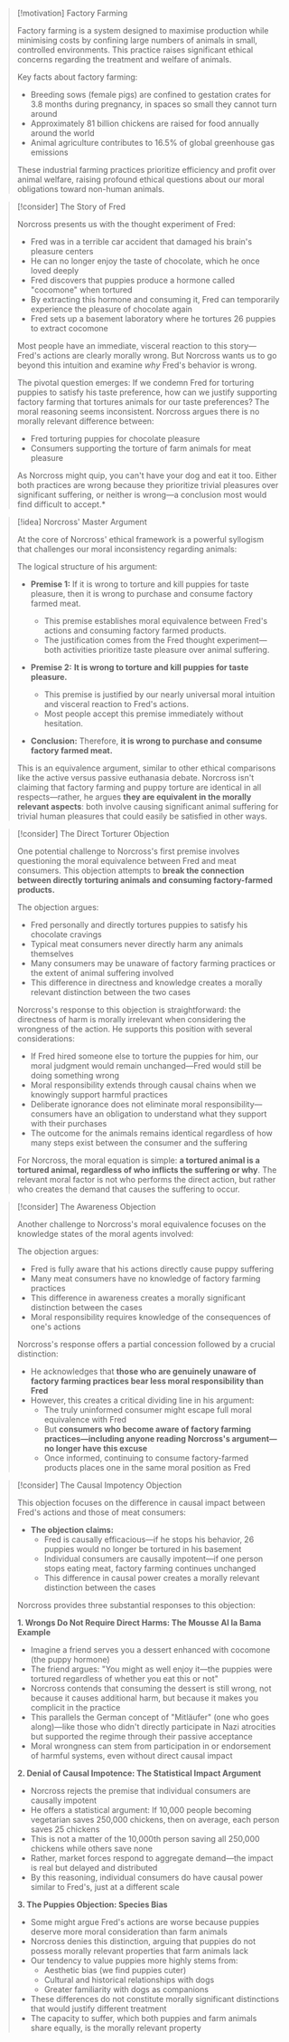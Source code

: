 > [!motivation] Factory Farming
> 
> Factory farming is a system designed to maximise production while minimising costs by confining large numbers of animals in small, controlled environments. This practice raises significant ethical concerns regarding the treatment and welfare of animals.
> 
> Key facts about factory farming:
> - Breeding sows (female pigs) are confined to gestation crates for 3.8 months during pregnancy, in spaces so small they cannot turn around
> - Approximately 81 billion chickens are raised for food annually around the world
> - Animal agriculture contributes to 16.5% of global greenhouse gas emissions
> 
> These industrial farming practices prioritize efficiency and profit over animal welfare, raising profound ethical questions about our moral obligations toward non-human animals.

> [!consider] The Story of Fred
> 
> Norcross presents us with the thought experiment of Fred:
> - Fred was in a terrible car accident that damaged his brain's pleasure centers
> - He can no longer enjoy the taste of chocolate, which he once loved deeply
> - Fred discovers that puppies produce a hormone called "cocomone" when tortured
> - By extracting this hormone and consuming it, Fred can temporarily experience the pleasure of chocolate again
> - Fred sets up a basement laboratory where he tortures 26 puppies to extract cocomone
> 
> Most people have an immediate, visceral reaction to this story—Fred's actions are clearly morally wrong. But Norcross wants us to go beyond this intuition and examine *why* Fred's behavior is wrong.
> 
> The pivotal question emerges: If we condemn Fred for torturing puppies to satisfy his taste preference, how can we justify supporting factory farming that tortures animals for our taste preferences? The moral reasoning seems inconsistent. Norcross argues there is no morally relevant difference between:
> - Fred torturing puppies for chocolate pleasure
> - Consumers supporting the torture of farm animals for meat pleasure
> 
> As Norcross might quip, you can't have your dog and eat it too. Either both practices are wrong because they prioritize trivial pleasures over significant suffering, or neither is wrong—a conclusion most would find difficult to accept.*

> [!idea] Norcross' Master Argument
> 
> At the core of Norcross' ethical framework is a powerful syllogism that challenges our moral inconsistency regarding animals:
> 
> The logical structure of his argument:
> - **Premise 1:** If it is wrong to torture and kill puppies for taste pleasure, then it is wrong to purchase and consume factory farmed meat.
>   - This premise establishes moral equivalence between Fred's actions and consuming factory farmed products.
>   - The justification comes from the Fred thought experiment—both activities prioritize taste pleasure over animal suffering.
> 
> - **Premise 2:** **It is wrong to torture and kill puppies for taste pleasure.**
>   - This premise is justified by our nearly universal moral intuition and visceral reaction to Fred's actions.
>   - Most people accept this premise immediately without hesitation.
> 
> - **Conclusion:** Therefore, **it is wrong to purchase and consume factory farmed meat.**
> 
> This is an equivalence argument, similar to other ethical comparisons like the active versus passive euthanasia debate. Norcross isn't claiming that factory farming and puppy torture are identical in all respects—rather, he argues **they are equivalent in the morally relevant aspects**: both involve causing significant animal suffering for trivial human pleasures that could easily be satisfied in other ways.
> 

> [!consider] The Direct Torturer Objection
> 
> One potential challenge to Norcross's first premise involves questioning the moral equivalence between Fred and meat consumers. This objection attempts to **break the connection between directly torturing animals and consuming factory-farmed products.**
> 
> The objection argues:
> - Fred personally and directly tortures puppies to satisfy his chocolate cravings
> - Typical meat consumers never directly harm any animals themselves
> - Many consumers may be unaware of factory farming practices or the extent of animal suffering involved
> - This difference in directness and knowledge creates a morally relevant distinction between the two cases
> 
> Norcross's response to this objection is straightforward: the directness of harm is morally irrelevant when considering the wrongness of the action. He supports this position with several considerations:
> 
> - If Fred hired someone else to torture the puppies for him, our moral judgment would remain unchanged—Fred would still be doing something wrong
> - Moral responsibility extends through causal chains when we knowingly support harmful practices
> - Deliberate ignorance does not eliminate moral responsibility—consumers have an obligation to understand what they support with their purchases
> - The outcome for the animals remains identical regardless of how many steps exist between the consumer and the suffering
> 
> For Norcross, the moral equation is simple: **a tortured animal is a tortured animal, regardless of who inflicts the suffering or why**. The relevant moral factor is not who performs the direct action, but rather who creates the demand that causes the suffering to occur.

> [!consider] The Awareness Objection
> 
> Another challenge to Norcross's moral equivalence focuses on the knowledge states of the moral agents involved:
> 
> The objection argues:
> - Fred is fully aware that his actions directly cause puppy suffering
> - Many meat consumers have no knowledge of factory farming practices
> - This difference in awareness creates a morally significant distinction between the cases
> - Moral responsibility requires knowledge of the consequences of one's actions
> 
> Norcross's response offers a partial concession followed by a crucial distinction:
> 
> - He acknowledges that **those who are genuinely unaware of factory farming practices bear less moral responsibility than Fred**
> - However, this creates a critical dividing line in his argument:
>   - The truly uninformed consumer might escape full moral equivalence with Fred
>   - But **consumers who become aware of factory farming practices—including anyone reading Norcross's argument—no longer have this excuse**
>   - Once informed, continuing to consume factory-farmed products places one in the same moral position as Fred
> 

> [!consider] The Causal Impotency Objection
> 
> This objection focuses on the difference in causal impact between Fred's actions and those of meat consumers:
> 
> - **The objection claims:**
>   - Fred is causally efficacious—if he stops his behavior, 26 puppies would no longer be tortured in his basement
>   - Individual consumers are causally impotent—if one person stops eating meat, factory farming continues unchanged
>   - This difference in causal power creates a morally relevant distinction between the cases
> 
> Norcross provides three substantial responses to this objection:
> 
> **1. Wrongs Do Not Require Direct Harms: The Mousse Al la Bama Example**
>   - Imagine a friend serves you a dessert enhanced with cocomone (the puppy hormone)
>   - The friend argues: "You might as well enjoy it—the puppies were tortured regardless of whether you eat this or not"
>   - Norcross contends that consuming the dessert is still wrong, not because it causes additional harm, but because it makes you complicit in the practice
>   - This parallels the German concept of "Mitläufer" (one who goes along)—like those who didn't directly participate in Nazi atrocities but supported the regime through their passive acceptance
>   - Moral wrongness can stem from participation in or endorsement of harmful systems, even without direct causal impact
> 
> **2. Denial of Causal Impotence: The Statistical Impact Argument**
>   - Norcross rejects the premise that individual consumers are causally impotent
>   - He offers a statistical argument: If 10,000 people becoming vegetarian saves 250,000 chickens, then on average, each person saves 25 chickens
>   - This is not a matter of the 10,000th person saving all 250,000 chickens while others save none
>   - Rather, market forces respond to aggregate demand—the impact is real but delayed and distributed
>   - By this reasoning, individual consumers do have causal power similar to Fred's, just at a different scale
> 
> **3. The Puppies Objection: Species Bias**
>   - Some might argue Fred's actions are worse because puppies deserve more moral consideration than farm animals
>   - Norcross denies this distinction, arguing that puppies do not possess morally relevant properties that farm animals lack
>   - Our tendency to value puppies more highly stems from:
>     - Aesthetic bias (we find puppies cuter)
>     - Cultural and historical relationships with dogs
>     - Greater familiarity with dogs as companions
>   - These differences do not constitute morally significant distinctions that would justify different treatment
>   - The capacity to suffer, which both puppies and farm animals share equally, is the morally relevant property
